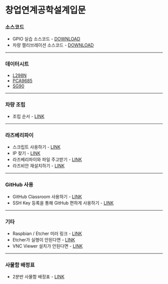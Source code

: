 # 창업연계공학설계입문

### 소스코드

- GPIO 실습 소스코드 - [DOWNLOAD](http://drive.google.com/uc?export=view&id=1xV57f03fhMAQemdEGl6gVpJl4ti4K3AY)
- 차량 캘리브레이션 소스코드 - [DOWNLOAD](http://drive.google.com/uc?export=view&id=1w5PfHwlaA_YPkfmciqgt30cd47NKzpvG)

------

### 데이터시트

- [L298N](https://drive.google.com/open?id=1aVRZTeox-wtD3khqssWjbu2Sut3CAdLn)
- [PCA9685](https://drive.google.com/open?id=1v8rKU-MnIFKW3T5x_2WzvP9npnoE15ba)
- [SG90](https://drive.google.com/open?id=1my2alUsnFdlPNJAym-iZRwtDOQH-WZZt)

------

### 차량 조립

- 조립 순서 - [LINK](https://github.com/ghyeon0/Rascar_Script_Guide/blob/master/%EC%83%88%EC%B0%A8%20%EC%A1%B0%EB%A6%BD%20%ED%8C%81.md)

------

### 라즈베리파이

- 스크립트 사용하기 - [LINK](https://github.com/ghyeon0/Rascar_Script_Guide/blob/master/%EC%8A%A4%ED%81%AC%EB%A6%BD%ED%8A%B8%20%EC%82%AC%EC%9A%A9%EB%B2%95.md)
- IP 찾기 - [LINK](https://github.com/ghyeon0/Rascar_Script_Guide/blob/master/%EB%9D%BC%EC%A6%88%EB%B2%A0%EB%A6%AC%ED%8C%8C%EC%9D%B4%EC%9D%98%20IP%20%EC%B0%BE%EA%B8%B0.md)
- 라즈베리파이와 파일 주고받기 - [LINK](https://github.com/ghyeon0/Rascar_Script_Guide/blob/master/%EB%9D%BC%EC%A6%88%EB%B2%A0%EB%A6%AC%ED%8C%8C%EC%9D%B4%EC%99%80%20%ED%8C%8C%EC%9D%BC%20%EC%A3%BC%EA%B3%A0%EB%B0%9B%EA%B8%B0.md)
- 라즈비안 재설치하기 - [LINK](https://github.com/ghyeon0/Rascar_Script_Guide/blob/master/%EB%9D%BC%EC%A6%88%EB%B9%84%EC%95%88%20%EC%9E%AC%EC%84%A4%EC%B9%98.md)

------

### GitHub 사용

- GitHub Classroom 사용하기 - [LINK](https://github.com/ghyeon0/Rascar_Script_Guide/blob/master/GitHub%20Classroom%20%EC%82%AC%EC%9A%A9%ED%95%98%EA%B8%B0.md)
- SSH Key 등록을 통해 GitHub 편하게 사용하기 - [LINK](https://github.com/ghyeon0/Rascar_Script_Guide/blob/master/%EA%B9%83%ED%97%88%EB%B8%8C%20SSH%20Key%20%EC%82%AC%EC%9A%A9.md)

------

### 기타

- Raspbian / Etcher 미러 링크 - [LINK](https://github.com/ghyeon0/Rascar_Script_Guide/blob/master/%EB%8B%A4%EC%9A%B4%EB%A1%9C%EB%93%9C%20%EB%A7%81%ED%81%AC.md)
- Etcher가 실행이 안된다면 - [LINK](https://github.com/ghyeon0/Rascar_Script_Guide/blob/master/Etcher%20%EC%8B%A4%ED%96%89%20%EC%95%88%EB%90%A0%20%EB%95%8C.md) 
- VNC Viewer 설치가 안된다면 - [LINK](https://github.com/ghyeon0/Rascar_Script_Guide/blob/master/VNC%20%EC%84%A4%EC%B9%98%EA%B0%80%20%EC%95%88%EB%90%9C%EB%8B%A4%EB%A9%B4.md)

------

### 사물함 배정표

- 2분반 사물함 배정표 - [LINK](https://github.com/ghyeon0/Rascar_Script_Guide/blob/master/2%EB%B6%84%EB%B0%98%20%EC%82%AC%EB%AC%BC%ED%95%A8%20%EB%B0%B0%EC%A0%95%ED%91%9C.md)

